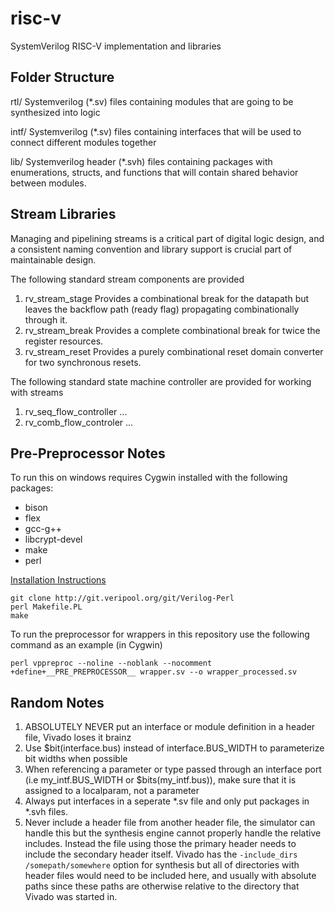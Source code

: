 # risc-v
SystemVerilog RISC-V implementation and libraries

## Folder Structure

rtl/
	Systemverilog (\*.sv) files containing modules that are going to be synthesized into logic 

intf/
	Systemverilog (\*.sv) files containing interfaces that will be used to connect different modules together

lib/
	Systemverilog header (\*.svh) files containing packages with enumerations, structs, and functions that will contain shared behavior between modules.

## Stream Libraries
Managing and pipelining streams is a critical part of digital logic design, and a consistent naming convention and library support is crucial part of maintainable design.

The following standard stream components are provided
1. rv_stream_stage
	Provides a combinational break for the datapath but leaves the backflow path (ready flag) propagating combinationally through it.
2. rv_stream_break
	Provides a complete combinational break for twice the register resources.
3. rv_stream_reset
	Provides a purely combinational reset domain converter for two synchronous resets.

The following standard state machine controller are provided for working with streams
1. rv_seq_flow_controller
	...
2. rv_comb_flow_controler
	...


## Pre-Preprocessor Notes
To run this on windows requires Cygwin installed with the following packages:
- bison
- flex
- gcc-g++
- libcrypt-devel
- make
- perl

[Installation Instructions](https://www.veripool.org/projects/verilog-perl/wiki/Installing)

```
git clone http://git.veripool.org/git/Verilog-Perl
perl Makefile.PL
make
```

To run the preprocessor for wrappers in this repository use the following command as an example (in Cygwin)

```
perl vppreproc --noline --noblank --nocomment +define+__PRE_PREPROCESSOR__ wrapper.sv --o wrapper_processed.sv
```

## Random Notes
1. ABSOLUTELY NEVER put an interface or module definition in a header file, Vivado loses it brainz
2. Use $bit(interface.bus) instead of interface.BUS_WIDTH to parameterize bit widths when possible
3. When referencing a parameter or type passed through an interface port (i.e my_intf.BUS_WIDTH or $bits(my_intf.bus)), make sure that it is assigned to a localparam, not a parameter
4. Always put interfaces in a seperate \*.sv file and only put packages in \*.svh files.
5. Never include a header file from another header file, the simulator can handle this but the synthesis engine cannot properly handle the relative includes. Instead the file using those the primary header needs to include the secondary header itself. Vivado has the ```-include_dirs /somepath/somewhere``` option for synthesis but all of directories with header files would need to be included here, and usually with absolute paths since these paths are otherwise relative to the directory that Vivado was started in.

